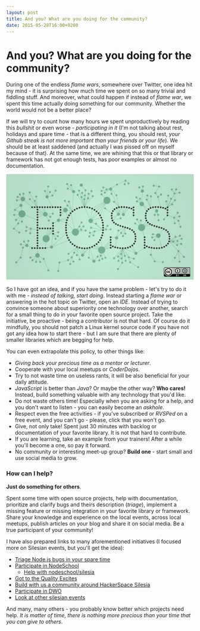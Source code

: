 ```yaml
---
layout: post
title: And you? What are you doing for the community?
date: 2015-05-28T16:00+0200
---
```


# And you? What are you doing for the community?

During one of the endless *flame wars*, somewhere over Twitter, one idea hit my mind - it is surprising how much time we spent on so many trivial and fiddling stuff. And moreover, what could happen if instead of *flame war*, we spent this time actually doing something for our community. Whether the world would not be a better place?

If we will try to count how many hours we spent unproductively by reading this *bullshit* or even worse - *participating in it* (I'm not talking about rest, holidays and spare time - that is a different thing, you should rest, *your Github streak is not more important than your friends or your life*). We should be at least saddened (and actually I was pissed off on myself because of that). At the same time, we are whining that this or that library or framework has not got enough tests, has poor examples or almost no documentation.

![Free Open Source Software](/assets/foss.png)

So I have got an idea, and if you have the same problem - let's try to do it with me - *instead of talking, start doing*. Instead starting a *flame war* or answering in the hot topic on Twitter, open an *IDE*. Instead of trying to convince someone about superiority one technology over another, search for a small thing to do in your favorite open source project. Take the initiative, be proactive - being a contributor is not that hard. Of course do it mindfully, you should not patch a Linux kernel source code if you have not got any idea how to start there - but I am sure that there are plenty of smaller libraries which are begging for help.

You can even extrapolate this policy, to other things like:

- *Giving back your precious time as a mentor or lecturer*.
- Cooperate with your local meetups or *CoderDojos*.
- Try to not waste time on useless rants, it will be also beneficial for your daily attitude.
- *JavaScript* is better than *Java*? Or maybe the other way? **Who cares!** Instead, build something valuable with any technology that you'd like.
- Do not waste others time! Especially when you are asking for a help, and you don't want to listen - you can easily become an *askhole*.
- Respect even the free activities - if you've subscribed or *RVSPed* on a free event, and you can't go - please, click that you won't go.
- Give, not only take! Spent just 30 minutes with backlog or documentation of your favorite library. It is not that hard to contribute.
- If you are learning, take an example from your trainers! After a while you'll become a one, so pay it forward.
- No community or interesting meet-up group? **Build one** - start small and use social media to grow.

### How can I help?

**Just do something for others**.

Spent some time with open source projects, help with documentation, prioritize and clarify bugs and theirs description (*triage*), implement a missing feature or missing integration in your favorite library or framework. Share your knowledge and experience on the local events, across local meetups, publish articles on your blog and share it on social media. Be a true participant of your community!

I have also prepared links to many aforementioned initiatives (I focused more on Silesian events, but you'll get the idea):

- [Triage Node.js bugs in your spare time](https://nodebug.me)
- [Participate in NodeSchool](http://nodeschool.io)
  - [Help with nodeschool/silesia](https://github.com/nodeschool/silesia/issues)
- [Got to the Quality Excites](http://qualityexcites.pl/en/)
- [Build with us a community around HackerSpace Silesia](hs-silesia.pl)
- [Participate in DWO](http://2015.dwo.mikstura.it/)
- [Look at other silesian events](https://slaskit.pl/)

And many, many others - you probably know better which projects need help. *It is matter of time, there is nothing more precious than your time that you can give to others*.
